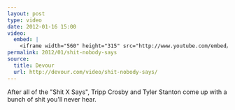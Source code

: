 ```yaml
---
layout: post
type: video
date: 2012-01-16 15:00
video: 
  embed: |
    <iframe width="560" height="315" src="http://www.youtube.com/embed/f-x8t0JOnVw" frameborder="0" allowfullscreen></iframe>
permalink: 2012/01/shit-nobody-says
source: 
  title: Devour
  url: http://devour.com/video/shit-nobody-says/
---
```


After all of the "Shit X Says", Tripp Crosby and Tyler Stanton come up with a bunch of shit you'll never hear.
